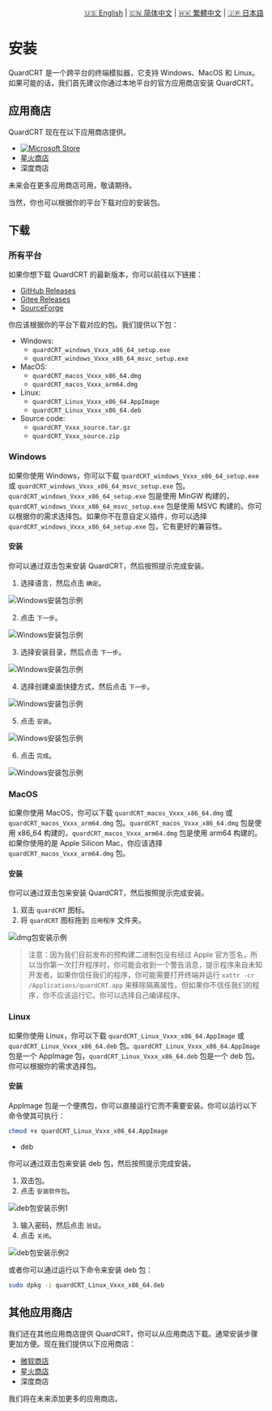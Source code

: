 <div style="text-align: right"><a href="../../en/latest/installation.html">🇺🇸 English</a> | <a href="../../zh-cn/latest/installation.html">🇨🇳 简体中文</a> | <a href="../../zh-tw/latest/installation.html">🇭🇰 繁體中文</a> | <a href="../../ja/latest/installation.html">🇯🇵 日本語</a></div>

# 安装

QuardCRT 是一个跨平台的终端模拟器，它支持 Windows、MacOS 和 Linux。如果可能的话，我们首先建议你通过本地平台的官方应用商店安装 QuardCRT。

## 应用商店

QuardCRT 现在在以下应用商店提供。

- [![Microsoft Store](https://get.microsoft.com/images/zh-cn%20dark.svg)](https://apps.microsoft.com/detail/quardCRT/9p6102k9qb3t?mode=direct)
- [星火商店](https://www.spark-app.store/store/application/quardcrt)
- 深度商店

未来会在更多应用商店可用，敬请期待。

当然，你也可以根据你的平台下载对应的安装包。

## 下载

### 所有平台

如果你想下载 QuardCRT 的最新版本，你可以前往以下链接：

- [GitHub Releases](https://github.com/QQxiaoming/quardCRT/releases)
- [Gitee Releases](https://gitee.com/QQxiaoming/quardCRT/releases)
- [SourceForge](https://sourceforge.net/projects/quardcrt/files/)

你应该根据你的平台下载对应的包。我们提供以下包：

- Windows: 
    - `quardCRT_windows_Vxxx_x86_64_setup.exe`
    - `quardCRT_windows_Vxxx_x86_64_msvc_setup.exe`
- MacOS: 
    - `quardCRT_macos_Vxxx_x86_64.dmg`
    - `quardCRT_macos_Vxxx_arm64.dmg`
- Linux: 
    - `quardCRT_Linux_Vxxx_x86_64.AppImage`
    - `quardCRT_Linux_Vxxx_x86_64.deb`
- Source code: 
    - `quardCRT_Vxxx_source.tar.gz`
    - `quardCRT_Vxxx_source.zip`

### Windows

如果你使用 Windows，你可以下载 `quardCRT_windows_Vxxx_x86_64_setup.exe` 或 `quardCRT_windows_Vxxx_x86_64_msvc_setup.exe` 包。`quardCRT_windows_Vxxx_x86_64_setup.exe` 包是使用 MinGW 构建的，`quardCRT_windows_Vxxx_x86_64_msvc_setup.exe` 包是使用 MSVC 构建的。你可以根据你的需求选择包。如果你不在意自定义插件，你可以选择 `quardCRT_windows_Vxxx_x86_64_setup.exe` 包，它有更好的兼容性。

#### 安装

你可以通过双击包来安装 QuardCRT，然后按照提示完成安装。

1. 选择语言，然后点击 `确定`。

![Windows安装包示例](./img/installation_4.png)

2. 点击 `下一步`。

![Windows安装包示例](./img/installation_5.png)

3. 选择安装目录，然后点击 `下一步`。

![Windows安装包示例](./img/installation_6.png)

4. 选择创建桌面快捷方式，然后点击 `下一步`。

![Windows安装包示例](./img/installation_7.png)

5. 点击 `安装`。

![Windows安装包示例](./img/installation_8.png)

6. 点击 `完成`。

![Windows安装包示例](./img/installation_9.png)

### MacOS

如果你使用 MacOS，你可以下载 `quardCRT_macos_Vxxx_x86_64.dmg` 或 `quardCRT_macos_Vxxx_arm64.dmg` 包。`quardCRT_macos_Vxxx_x86_64.dmg` 包是使用 x86_64 构建的，`quardCRT_macos_Vxxx_arm64.dmg` 包是使用 arm64 构建的。如果你使用的是 Apple Silicon Mac，你应该选择 `quardCRT_macos_Vxxx_arm64.dmg` 包。

#### 安装

你可以通过双击包来安装 QuardCRT，然后按照提示完成安装。

1. 双击 `quardCRT` 图标。
2. 将 `quardCRT` 图标拖到 `应用程序` 文件夹。

![dmg包安装示例](./img/installation_3.png)

> 注意：因为我们目前发布的预构建二进制包没有经过 Apple 官方签名，所以当你第一次打开程序时，你可能会收到一个警告消息，提示程序来自未知开发者。如果你信任我们的程序，你可能需要打开终端并运行 `xattr -cr /Applications/quardCRT.app` 来移除隔离属性。但如果你不信任我们的程序，你不应该运行它。你可以选择自己编译程序。

### Linux

如果你使用 Linux，你可以下载 `quardCRT_Linux_Vxxx_x86_64.AppImage` 或 `quardCRT_Linux_Vxxx_x86_64.deb` 包。`quardCRT_Linux_Vxxx_x86_64.AppImage` 包是一个 AppImage 包，`quardCRT_Linux_Vxxx_x86_64.deb` 包是一个 deb 包。你可以根据你的需求选择包。

#### 安装

AppImage 包是一个便携包，你可以直接运行它而不需要安装。你可以运行以下命令使其可执行：

```bash
chmod +x quardCRT_Linux_Vxxx_x86_64.AppImage
```

- deb

你可以通过双击包来安装 deb 包，然后按照提示完成安装。

1. 双击包。
2. 点击 `安装软件包`。

![deb包安装示例1](./img/installation_1.png)

3. 输入密码，然后点击 `验证`。
4. 点击 `关闭`。

![deb包安装示例2](./img/installation_2.png)

或者你可以通过运行以下命令来安装 deb 包：

```bash
sudo dpkg -i quardCRT_Linux_Vxxx_x86_64.deb
```

## 其他应用商店

我们还在其他应用商店提供 QuardCRT，你可以从应用商店下载。通常安装步骤更加方便。现在我们提供以下应用商店：

- [微软商店](https://apps.microsoft.com/detail/quardCRT/9p6102k9qb3t?mode=direct)
- [星火商店](https://www.spark-app.store/store/application/quardcrt)
- 深度商店

我们将在未来添加更多的应用商店。
